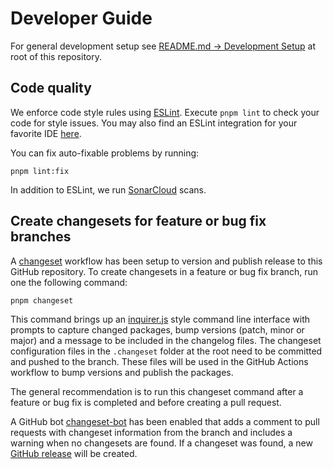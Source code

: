 # Developer Guide

For general development setup see [README.md -> Development Setup](../README.md#development-setup) at root of this repository.

## Code quality

We enforce code style rules using [ESLint](https://eslint.org/). Execute `pnpm lint` to check your code for style issues. You may also find an ESLint integration for your favorite IDE [here](https://eslint.org/docs/user-guide/integrations).

You can fix auto-fixable problems by running:
```shell
pnpm lint:fix
```

In addition to ESLint, we run [SonarCloud](https://sonarcloud.io/project/overview?id=SAP_guided-answers-extension) scans.

## Create changesets for feature or bug fix branches

A [changeset](https://github.com/atlassian/changesets) workflow has been setup to version and publish release to this GitHub repository. To create changesets in a feature or bug fix branch, run one the following command:

```shell
pnpm changeset
```

This command brings up an [inquirer.js](https://github.com/SBoudrias/Inquirer.js/) style command line interface with prompts to capture changed packages, bump versions (patch, minor or major) and a message to be included in the changelog files. The changeset configuration files in the `.changeset` folder at the root need to be committed and pushed to the branch. These files will be used in the GitHub Actions workflow to bump versions and publish the packages.

The general recommendation is to run this changeset command after a feature or bug fix is completed and before creating a pull request. 

A GitHub bot [changeset-bot](https://github.com/apps/changeset-bot) has been enabled that adds a comment to pull requests with changeset information from the branch and includes a warning when no changesets are found. If a changeset was found, a new [GitHub release](https://github.com/SAP/guided-answers-extension/releases) will be created.